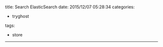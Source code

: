 title: Search ElasticSearch
date: 2015/12/07 05:28:34
categories:
 - tryghost

tags:
 - store 



---




